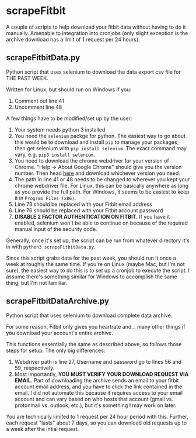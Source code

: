 # scrapeFitbit
A couple of scripts to help download your fitbit data without having to do it manually. Amenable to integration into cronjobs (only slight exception is the archive download has a limit of 1 request per 24 hours).

## scrapeFitbitData.py
Python script that uses selenium to download the data export csv file for THE PAST WEEK.

Written for Linux, but should run on Windows if you:
  1) Comment out line 41
  2) Uncomment line 48

A few things have to be modified/set up by the user:
  1) Your system needs python 3 installed
  2) You need the `selenium` packge for python. The easiest way to go about this would be to download and install `pip` to manage your packages, then get selenium with `pip install selenium`. The exact command may vary, e.g. `pip3 install selenium`.
  3) You need to download the chrome webdriver for your version of Chrome. "Help -> About Google Chrome" should give you the version number. Then head [here](https://chromedriver.chromium.org/downloads) and download whichever version you need.
  4) The path in line 41 or 48 needs to be changed to wherever you kept your chrome webdriver file. For Linux, this can be basically anywhere as long as you provide the full path. For Windows, it seems to be easiest to keep it in `Program Files (x86)`.
  5) Line 73 should be replaced with your Fitbit email address
  6) Line 76 should be replaced with your Fitbit account password
  7) **DISABLE 2 FACTOR AUTHENTICATION ON FITBIT**. If you have it enabled, selenium won't be able to continue on because of the required manual input of the security code.

Generally, once it's set up, the script can be run from whatever directory it's in with `python3 scrapeFitbitData.py`.

Since this script grabs data for the past week, you should run it once a week at roughly the same time. If you're on Linux (maybe Mac, but I'm not sure), the easiest way to do this is to set up a cronjob to execute the script. I assume there's something similar for Windows to accomplish the same thing, but I'm not familiar.


## scrapeFitbitDataArchive.py
Python script that uses selenium to download complete data archive.

For some reason, Fitbit only gives you heartrate and... many other things if you download your account's entire archive.

This functions essentially the same as described above, so follows those steps for setup. The only big differences:

  1) Webdriver path is line 27, Username and password go to lines 56 and 59, respectively.
  2) Most importantly, **YOU MUST VERIFY YOUR DOWNLOAD REQUEST VIA EMAIL.** Part of downloading the archive sends an email to your fitbit account email address, and you have to click the link contained in the email. I did not automate this because it requires access to your email account and can vary based on who hosts that account (gmail vs. protonmail vs. outlook, etc.), but it's something I may work on later.

You are technically limited to 1 request per 24 hour period with this. Further, each request "lasts" about 7 days, so you can download old requests up to a week after the intial request.
